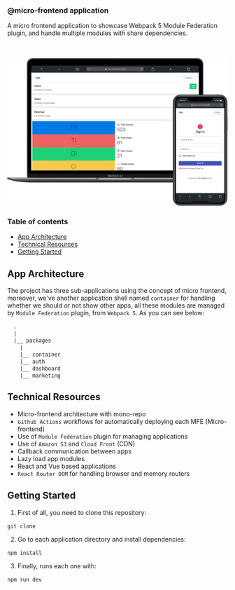 ### @micro-frontend application

A micro frontend application to showcase Webpack 5 Module Federation plugin, and handle multiple modules with share dependencies.

<div style="text-align: center;">
  <img src="docs/screenshot.png" width="700" alt="screenshot" style="margin-top: 35px"/>
</div>

### Table of contents

- [App Architecture](#app-architecture)
- [Technical Resources](#technical-resources)
- [Getting Started](#getting-started)

## App Architecture

The project has three sub-applications using the concept of micro frontend, moreover, we've another application shell named `container` for handling whether we should or not show other apps, all these modules are managed by `Module Federation` plugin, from `Webpack 5`. As you can see below:

```
  .
  |
  |__ packages
    |
    |__ container
    |__ auth
    |__ dashboard
    |__ marketing
```

## Technical Resources

- Micro-frontend architecture with mono-repo
- `Github Actions` workflows for automatically deploying each MFE (Micro-frontend)
- Use of `Module Federation` plugin for managing applications
- Use of `Amazon S3` and `Cloud Front` (CDN)
- Callback communication between apps
- Lazy load app modules
- React and Vue based applications
- `React Router DOM` for handling browser and memory routers

## Getting Started

1. First of all, you need to clone this repository:

```shell
git clone
```

2. Go to each application directory and install dependencies:

```shell
npm install
```

3. Finally, runs each one with:

```shell
npm run dev
```
